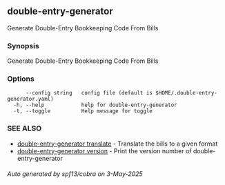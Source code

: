 ## double-entry-generator

Generate Double-Entry Bookkeeping Code From Bills

### Synopsis

Generate Double-Entry Bookkeeping Code From Bills

### Options

```
      --config string   config file (default is $HOME/.double-entry-generator.yaml)
  -h, --help            help for double-entry-generator
  -t, --toggle          Help message for toggle
```

### SEE ALSO

* [double-entry-generator translate](double-entry-generator_translate.md)	 - Translate the bills to a given format
* [double-entry-generator version](double-entry-generator_version.md)	 - Print the version number of double-entry-generator

###### Auto generated by spf13/cobra on 3-May-2025
